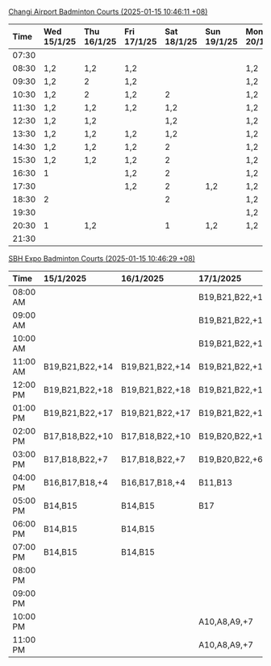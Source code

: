 [Changi Airport Badminton Courts (2025-01-15 10:46:11 +08)](https://www.carc.org.sg/FacilityBooking.aspx)

| Time   | Wed 15/1/25   | Thu 16/1/25   | Fri 17/1/25   | Sat 18/1/25   | Sun 19/1/25   | Mon 20/1/25   | Tue 21/1/25   |
|:-------|:--------------|:--------------|:--------------|:--------------|:--------------|:--------------|:--------------|
| 07:30  |               |               |               |               |               |               |               |
| 08:30  | 1,2           | 1,2           | 1,2           |               |               | 1,2           | 1,2           |
| 09:30  | 1,2           | 2             | 1,2           |               |               | 1,2           | 1,2           |
| 10:30  | 1,2           | 2             | 1,2           | 2             |               | 1,2           | 1,2           |
| 11:30  | 1,2           | 1,2           | 1,2           | 1,2           |               | 1,2           | 1,2           |
| 12:30  | 1,2           | 1,2           |               | 1,2           |               | 1,2           | 1,2           |
| 13:30  | 1,2           | 1,2           | 1,2           | 1,2           |               | 1,2           | 1,2           |
| 14:30  | 1,2           | 1,2           | 1,2           | 2             |               | 1,2           | 1,2           |
| 15:30  | 1,2           | 1,2           | 1,2           | 2             |               | 1,2           | 1             |
| 16:30  | 1             |               | 1,2           | 2             |               | 1,2           | 1             |
| 17:30  |               |               | 1,2           | 2             | 1,2           | 1,2           | 1,2           |
| 18:30  | 2             |               |               | 2             |               | 1,2           |               |
| 19:30  |               |               |               |               |               | 1,2           |               |
| 20:30  | 1             | 1,2           |               | 1             | 1,2           | 1,2           | 1,2           |
| 21:30  |               |               |               |               |               |               |               |

[SBH Expo Badminton Courts (2025-01-15 10:46:29 +08)](https://singaporebadmintonhall.getomnify.com/widgets/O3MRKGBH359GA55KHMG1RD)

| Time     | 15/1/2025       | 16/1/2025       | 17/1/2025       | 18/1/2025       | 19/1/2025       | 20/1/2025       | 21/1/2025       |
|:---------|:----------------|:----------------|:----------------|:----------------|:----------------|:----------------|:----------------|
| 08:00 AM |                 |                 | B19,B21,B22,+19 | B19,B21,B22,+15 | A6,B15          | B19,B21,B22,+12 | B19,B21,B22,+14 |
| 09:00 AM |                 |                 | B19,B21,B22,+19 | B20,B21,B22,+14 |                 | B17             | B19,B21,B22,+14 |
| 10:00 AM |                 |                 | B19,B21,B22,+17 | B18,B20,B21,+16 |                 | B17             | B19,B21,B22,+18 |
| 11:00 AM | B19,B21,B22,+14 | B19,B21,B22,+14 | B19,B21,B22,+16 | B19,B20,B21,+17 |                 | B17             | B19,B21,B22,+18 |
| 12:00 PM | B19,B21,B22,+18 | B19,B21,B22,+18 | B19,B21,B22,+18 | B19,B21,B22,+18 |                 | B17             | B19,B21,B22,+18 |
| 01:00 PM | B19,B21,B22,+17 | B19,B21,B22,+17 | B19,B21,B22,+18 | B19,B21,B22,+16 |                 |                 | B19,B21,B22,+18 |
| 02:00 PM | B17,B18,B22,+10 | B17,B18,B22,+10 | B19,B20,B22,+10 | B20,B21,B22,+12 |                 |                 | B19,B21,B22,+17 |
| 03:00 PM | B17,B18,B22,+7  | B17,B18,B22,+7  | B19,B20,B22,+6  | B20,B21,B22,+4  |                 |                 | B19,B20,B22,+8  |
| 04:00 PM | B16,B17,B18,+4  | B16,B17,B18,+4  | B11,B13         |                 |                 |                 | B19,B20,B22,+7  |
| 05:00 PM | B14,B15         | B14,B15         | B17             |                 |                 |                 | B19,B21,B22,+10 |
| 06:00 PM | B14,B15         | B14,B15         |                 | A6,A7,A8        |                 |                 | B22             |
| 07:00 PM | B14,B15         | B14,B15         |                 | A10             |                 |                 | A7,A8           |
| 08:00 PM |                 |                 |                 |                 |                 | B18,B20,B21,+9  |                 |
| 09:00 PM |                 |                 |                 |                 |                 | B19,B21,B22,+15 |                 |
| 10:00 PM |                 |                 | A10,A8,A9,+7    | B15,B17,B22,+12 | B20,B21,B22,+16 | A10,A8,A9,+7    | A10,A8,A9,+7    |
| 11:00 PM |                 |                 | A10,A8,A9,+7    | B17,B20,B22,+13 | B20,B21,B22,+17 | A10,A8,A9,+7    | A10,A8,A9,+7    |
